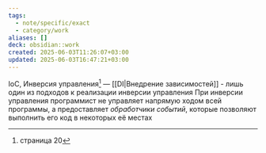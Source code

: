 ```yaml
---
tags:
  - note/specific/exact
  - category/work
aliases: []
deck: obsidian::work
created: 2025-06-03T11:26:07+03:00
updated: 2025-06-03T16:47:21+03:00
---
```


IoC, Инверсия управления[^1]
—
[[DI|Внедрение зависимостей]] - лишь один из подходов к реализации инверсии управления
При инверсии управления программист не управляет напрямую ходом всей программы, а предоставляет *обработчики событий*, которые позволяют выполнить его код в некоторых её местах

[^1]: страница 20

